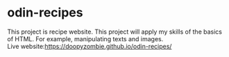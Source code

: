 # odin-recipes
This project is recipe website.
This project will apply my skills of the basics of HTML.
For example, manipulating texts and images.  
Live website:https://doopyzombie.github.io/odin-recipes/